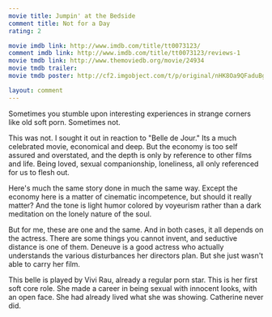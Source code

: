 ```yaml
---
movie title: Jumpin' at the Bedside
comment title: Not for a Day
rating: 2

movie imdb link: http://www.imdb.com/title/tt0073123/
comment imdb link: http://www.imdb.com/title/tt0073123/reviews-1
movie tmdb link: http://www.themoviedb.org/movie/24934
movie tmdb trailer: 
movie tmdb poster: http://cf2.imgobject.com/t/p/original/nHK8Oa9QFaduBgmWvogBsjzr7GW.jpg

layout: comment
---
```


Sometimes you stumble upon interesting experiences in strange corners like old soft porn. Sometimes not.

This was not. I sought it out in reaction to "Belle de Jour." Its a much celebrated movie, economical and deep. But the economy is too self assured and overstated, and the depth is only by reference to other films and life. Being loved, sexual companionship, loneliness, all only referenced for us to flesh out.

Here's much the same story done in much the same way. Except the economy here is a matter of cinematic incompetence, but should it really matter? And the tone is light humor colored by voyeurism rather than a dark meditation on the lonely nature of the soul.

But for me, these are one and the same. And in both cases, it all depends on the actress. There are some things you cannot invent, and seductive distance is one of them. Deneuve is a good actress who actually understands the various disturbances her directors plan. But she just wasn't able to carry her film.

This belle is played by Vivi Rau, already a regular porn star. This is her first soft core role. She made a career in being sexual with innocent looks, with an open face. She had already lived what she was showing. Catherine never did.